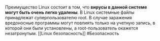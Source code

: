 Преимущество Linux состоит в том, что **вирусы в данной системе могут быть очень легко удалены**. В Linux системные файлы принадлежат суперпользователю root. В случае заражения вредоносные программы могут повлиять только на учетную запись, в которой они были установлены, а root-пользователь окажется незатронутым.
[[Linux безопасность]] 
#Безопасность 